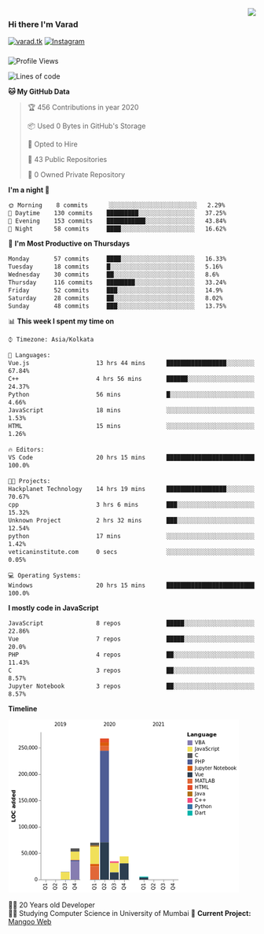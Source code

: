 <img align='right' src="https://github-readme-stats.vercel.app/api?username=varadp2000&show_icons=true">

### Hi there I'm Varad

[![varad.tk](https://img.shields.io/static/v1?label=varad.tk&message=%20&color=yellow&logo=&style=flat-square&logoColor=white)](https://varad.tk/)
[![Instagram](https://img.shields.io/static/v1?label=Instagram&message=%20&color=orange&logo=Instagram&style=flat-square&logoColor=white)](https://www.instagram.com/varad.r.p/)

###
###
###

<!--START_SECTION:waka-->
![Profile Views](http://img.shields.io/badge/Profile%20Views-44-blue)

![Lines of code](https://img.shields.io/badge/From%20Hello%20World%20I've%20written-618740%20Lines%20of%20code-blue)

**🐱 My GitHub Data** 

> 🏆 456 Contributions in year 2020
 > 
> 📦 Used 0 Bytes in GitHub's Storage 
 > 
> 💼 Opted to Hire
 > 
> 📜 43 Public Repositories 
 > 
> 🔑 0 Owned Private Repository 
 > 
**I'm a night 🦉** 

```text
🌞 Morning    8 commits      ░░░░░░░░░░░░░░░░░░░░░░░░░   2.29% 
🌆 Daytime    130 commits    █████████░░░░░░░░░░░░░░░░   37.25% 
🌃 Evening    153 commits    ███████████░░░░░░░░░░░░░░   43.84% 
🌙 Night      58 commits     ████░░░░░░░░░░░░░░░░░░░░░   16.62%

```
📅 **I'm Most Productive on Thursdays** 

```text
Monday       57 commits     ████░░░░░░░░░░░░░░░░░░░░░   16.33% 
Tuesday      18 commits     █░░░░░░░░░░░░░░░░░░░░░░░░   5.16% 
Wednesday    30 commits     ██░░░░░░░░░░░░░░░░░░░░░░░   8.6% 
Thursday     116 commits    ████████░░░░░░░░░░░░░░░░░   33.24% 
Friday       52 commits     ███░░░░░░░░░░░░░░░░░░░░░░   14.9% 
Saturday     28 commits     ██░░░░░░░░░░░░░░░░░░░░░░░   8.02% 
Sunday       48 commits     ███░░░░░░░░░░░░░░░░░░░░░░   13.75%

```


📊 **This week I spent my time on** 

```text
⌚︎ Timezone: Asia/Kolkata

💬 Languages: 
Vue.js                   13 hrs 44 mins      █████████████████░░░░░░░░   67.84% 
C++                      4 hrs 56 mins       ██████░░░░░░░░░░░░░░░░░░░   24.37% 
Python                   56 mins             █░░░░░░░░░░░░░░░░░░░░░░░░   4.66% 
JavaScript               18 mins             ░░░░░░░░░░░░░░░░░░░░░░░░░   1.53% 
HTML                     15 mins             ░░░░░░░░░░░░░░░░░░░░░░░░░   1.26%

🔥 Editors: 
VS Code                  20 hrs 15 mins      █████████████████████████   100.0%

🐱‍💻 Projects: 
Hackplanet Technology    14 hrs 19 mins      █████████████████░░░░░░░░   70.67% 
cpp                      3 hrs 6 mins        ███░░░░░░░░░░░░░░░░░░░░░░   15.32% 
Unknown Project          2 hrs 32 mins       ███░░░░░░░░░░░░░░░░░░░░░░   12.54% 
python                   17 mins             ░░░░░░░░░░░░░░░░░░░░░░░░░   1.42% 
veticaninstitute.com     0 secs              ░░░░░░░░░░░░░░░░░░░░░░░░░   0.05%

💻 Operating Systems: 
Windows                  20 hrs 15 mins      █████████████████████████   100.0%

```

**I mostly code in JavaScript** 

```text
JavaScript               8 repos             █████░░░░░░░░░░░░░░░░░░░░   22.86% 
Vue                      7 repos             █████░░░░░░░░░░░░░░░░░░░░   20.0% 
PHP                      4 repos             ██░░░░░░░░░░░░░░░░░░░░░░░   11.43% 
C                        3 repos             ██░░░░░░░░░░░░░░░░░░░░░░░   8.57% 
Jupyter Notebook         3 repos             ██░░░░░░░░░░░░░░░░░░░░░░░   8.57%

```


**Timeline**

![Chart not found](https://github.com/varadp2000/varadp2000/blob/master/charts/bar_graph.png) 


<!--END_SECTION:waka-->


👨‍💻 20 Years old Developer  
👨‍🎓 Studying Computer Science in University of Mumbai
🚧 **Current Project:** [Mangoo Web](https://github.com/varadp2000/mongoo-web)
